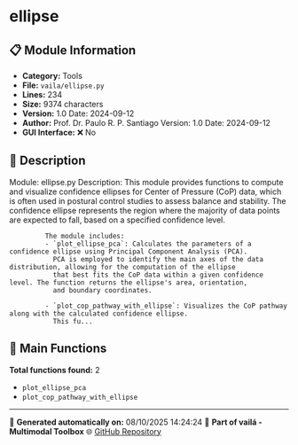 # ellipse

## 📋 Module Information

- **Category:** Tools
- **File:** `vaila/ellipse.py`
- **Lines:** 234
- **Size:** 9374 characters
- **Version:** 1.0 Date: 2024-09-12
- **Author:** Prof. Dr. Paulo R. P. Santiago Version: 1.0 Date: 2024-09-12
- **GUI Interface:** ❌ No

## 📖 Description


Module: ellipse.py
Description: This module provides functions to compute and visualize confidence ellipses for Center of Pressure (CoP) data,
             which is often used in postural control studies to assess balance and stability. The confidence ellipse represents
             the region where the majority of data points are expected to fall, based on a specified confidence level.

             The module includes:
             - `plot_ellipse_pca`: Calculates the parameters of a confidence ellipse using Principal Component Analysis (PCA).
               PCA is employed to identify the main axes of the data distribution, allowing for the computation of the ellipse
               that best fits the CoP data within a given confidence level. The function returns the ellipse's area, orientation,
               and boundary coordinates.

             - `plot_cop_pathway_with_ellipse`: Visualizes the CoP pathway along with the calculated confidence ellipse.
               This fu...

## 🔧 Main Functions

**Total functions found:** 2

- `plot_ellipse_pca`
- `plot_cop_pathway_with_ellipse`




---

📅 **Generated automatically on:** 08/10/2025 14:24:24
🔗 **Part of vailá - Multimodal Toolbox**
🌐 [GitHub Repository](https://github.com/vaila-multimodaltoolbox/vaila)
